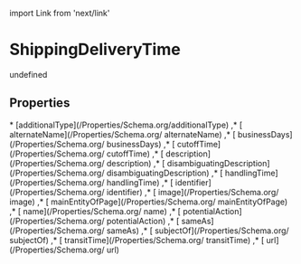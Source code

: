 import Link from 'next/link'
# ShippingDeliveryTime

undefined

## Properties

<Grid>
* [additionalType](/Properties/Schema.org/additionalType)
,* [ alternateName](/Properties/Schema.org/ alternateName)
,* [ businessDays](/Properties/Schema.org/ businessDays)
,* [ cutoffTime](/Properties/Schema.org/ cutoffTime)
,* [ description](/Properties/Schema.org/ description)
,* [ disambiguatingDescription](/Properties/Schema.org/ disambiguatingDescription)
,* [ handlingTime](/Properties/Schema.org/ handlingTime)
,* [ identifier](/Properties/Schema.org/ identifier)
,* [ image](/Properties/Schema.org/ image)
,* [ mainEntityOfPage](/Properties/Schema.org/ mainEntityOfPage)
,* [ name](/Properties/Schema.org/ name)
,* [ potentialAction](/Properties/Schema.org/ potentialAction)
,* [ sameAs](/Properties/Schema.org/ sameAs)
,* [ subjectOf](/Properties/Schema.org/ subjectOf)
,* [ transitTime](/Properties/Schema.org/ transitTime)
,* [ url](/Properties/Schema.org/ url)

</Grid>

